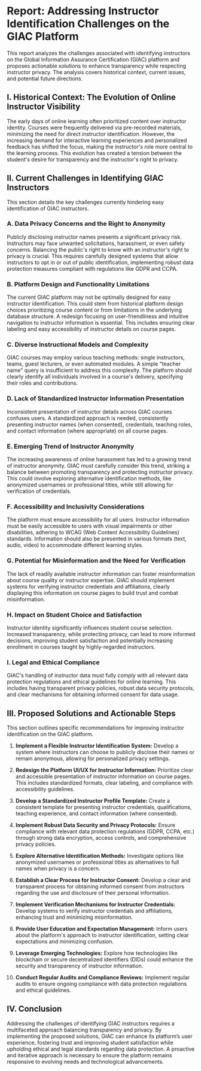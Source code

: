 # Report: Addressing Instructor Identification Challenges on the GIAC Platform

This report analyzes the challenges associated with identifying instructors on the Global Information Assurance Certification (GIAC) platform and proposes actionable solutions to enhance transparency while respecting instructor privacy.  The analysis covers historical context, current issues, and potential future directions.

## I. Historical Context: The Evolution of Online Instructor Visibility

The early days of online learning often prioritized content over instructor identity.  Courses were frequently delivered via pre-recorded materials, minimizing the need for direct instructor identification. However, the increasing demand for interactive learning experiences and personalized feedback has shifted the focus, making the instructor's role more central to the learning process. This evolution has created a tension between the student's desire for transparency and the instructor's right to privacy.

## II. Current Challenges in Identifying GIAC Instructors

This section details the key challenges currently hindering easy identification of GIAC instructors.

### A. Data Privacy Concerns and the Right to Anonymity

Publicly disclosing instructor names presents a significant privacy risk. Instructors may face unwanted solicitations, harassment, or even safety concerns.  Balancing the public's right to know with an instructor's right to privacy is crucial.  This requires carefully designed systems that allow instructors to opt in or out of public identification, implementing robust data protection measures compliant with regulations like GDPR and CCPA.

### B. Platform Design and Functionality Limitations

The current GIAC platform may not be optimally designed for easy instructor identification.  This could stem from historical platform design choices prioritizing course content or from limitations in the underlying database structure.  A redesign focusing on user-friendliness and intuitive navigation to instructor information is essential. This includes ensuring clear labeling and easy accessibility of instructor details on course pages.

### C. Diverse Instructional Models and Complexity

GIAC courses may employ various teaching methods: single instructors, teams, guest lecturers, or even automated modules.  A simple "teacher name" query is insufficient to address this complexity. The platform should clearly identify all individuals involved in a course's delivery, specifying their roles and contributions.

### D. Lack of Standardized Instructor Information Presentation

Inconsistent presentation of instructor details across GIAC courses confuses users.  A standardized approach is needed, consistently presenting instructor names (when consented), credentials, teaching roles, and contact information (where appropriate) on all course pages.

### E. Emerging Trend of Instructor Anonymity

The increasing awareness of online harassment has led to a growing trend of instructor anonymity.  GIAC must carefully consider this trend, striking a balance between promoting transparency and protecting instructor privacy. This could involve exploring alternative identification methods, like anonymized usernames or professional titles, while still allowing for verification of credentials.

### F. Accessibility and Inclusivity Considerations

The platform must ensure accessibility for all users. Instructor information must be easily accessible to users with visual impairments or other disabilities, adhering to WCAG (Web Content Accessibility Guidelines) standards.  Information should also be presented in various formats (text, audio, video) to accommodate different learning styles.


### G. Potential for Misinformation and the Need for Verification

The lack of readily available instructor information can foster misinformation about course quality or instructor expertise.  GIAC should implement systems for verifying instructor credentials and affiliations, clearly displaying this information on course pages to build trust and combat misinformation.

### H. Impact on Student Choice and Satisfaction

Instructor identity significantly influences student course selection.  Increased transparency, while protecting privacy, can lead to more informed decisions, improving student satisfaction and potentially increasing enrollment in courses taught by highly-regarded instructors.

### I. Legal and Ethical Compliance

GIAC's handling of instructor data must fully comply with all relevant data protection regulations and ethical guidelines for online learning.  This includes having transparent privacy policies, robust data security protocols, and clear mechanisms for obtaining informed consent for data usage.

## III.  Proposed Solutions and Actionable Steps

This section outlines specific recommendations for improving instructor identification on the GIAC platform.

1. **Implement a Flexible Instructor Identification System:** Develop a system where instructors can choose to publicly disclose their names or remain anonymous, allowing for personalized privacy settings.

2. **Redesign the Platform UI/UX for Instructor Information:**  Prioritize clear and accessible presentation of instructor information on course pages.  This includes standardized formats, clear labeling, and compliance with accessibility guidelines.

3. **Develop a Standardized Instructor Profile Template:** Create a consistent template for presenting instructor credentials, qualifications, teaching experience, and contact information (where consented).

4. **Implement Robust Data Security and Privacy Protocols:**  Ensure compliance with relevant data protection regulations (GDPR, CCPA, etc.) through strong data encryption, access controls, and comprehensive privacy policies.

5. **Explore Alternative Identification Methods:** Investigate options like anonymized usernames or professional titles as alternatives to full names when privacy is a concern.

6. **Establish a Clear Process for Instructor Consent:** Develop a clear and transparent process for obtaining informed consent from instructors regarding the use and disclosure of their personal information.

7. **Implement Verification Mechanisms for Instructor Credentials:**  Develop systems to verify instructor credentials and affiliations, enhancing trust and minimizing misinformation.

8. **Provide User Education and Expectation Management:** Inform users about the platform's approach to instructor identification, setting clear expectations and minimizing confusion.

9. **Leverage Emerging Technologies:** Explore how technologies like blockchain or secure decentralized identifiers (DIDs) could enhance the security and transparency of instructor information.

10. **Conduct Regular Audits and Compliance Reviews:** Implement regular audits to ensure ongoing compliance with data protection regulations and ethical guidelines.

## IV. Conclusion

Addressing the challenges of identifying GIAC instructors requires a multifaceted approach balancing transparency and privacy.  By implementing the proposed solutions, GIAC can enhance its platform’s user experience, fostering trust and improving student satisfaction while upholding ethical and legal standards regarding data protection.  A proactive and iterative approach is necessary to ensure the platform remains responsive to evolving needs and technological advancements.